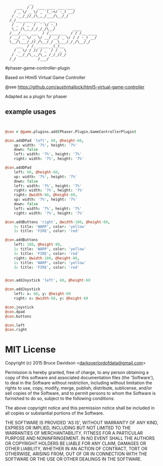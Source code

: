 
               __
         ___  / /  ___ ____ ___ ____
        / _ \/ _ \/ _ `(_-</ -_) __/
       / .__/_//_/\_,_/___/\__/_/
      /_/__ ____ ___ _  ___
       / _ `/ _ `/  ' \/ -_)
       \_, /\_,_/_/_/_/\__/        ____
      /___/___  ___  / /________  / / /__ ____
      / __/ _ \/ _ \/ __/ __/ _ \/ / / -_) __/
      \__/\___/_//_/\__/_/ _\___/_/_/\__/_/
         ___  / /_ _____ _(_)__
        / _ \/ / // / _ `/ / _ \
       / .__/_/\_,_/\_, /_/_//_/
      /_/          /___/



#phaser-game-controller-plugin


Based on Html5 Virtual Game Controller

@see https://github.com/austinhallock/html5-virtual-game-controller


Adapted as a plugin for phaser


## example usages

```coffee


@con = @game.plugins.add(Phaser.Plugin.GameControllerPlugin)

@con.addDPad 'left', 60, @height-60,
    up: width: '7%', height: '7%'
    down: false
    left: width: '7%', height: '7%'
    right: width: '7%', height: '7%'

@con.addDPad
    left: 60, @height-60,
    up: width: '7%', height: '7%'
    down: false
    left: width: '7%', height: '7%'
    right: width: '7%', height: '7%'
    right: @width-60, @height-60,
    up: width: '7%', height: '7%'
    down: false
    left: width: '7%', height: '7%'
    right: width: '7%', height: '7%'

@con.addButtons 'right', @width-180, @height-80,
    1: title: 'WARP', color: 'yellow'
    3: title: 'FIRE', color: 'red'

@con.addButtons
    left: 180, @height-80,
    1: title: 'WARP', color: 'yellow'
    3: title: 'FIRE', color: 'red'
    right: @width-180, @height-80,
    1: title: 'WARP', color: 'yellow'
    3: title: 'FIRE', color: 'red'


@con.addJoystick 'left', 60, @height-60

@con.addJoystick
    left: x: 60, y: @height-60
    right: x: @width-60, y: @height-60


```
```coffee
@con.joystick
@con.dpad
@con.buttons

@con.left
@con.right
```


# MIT License

Copyright (c) 2015 Bruce Davidson &lt;darkoverlordofdata@gmail.com&gt;

Permission is hereby granted, free of charge, to any person obtaining
a copy of this software and associated documentation files (the
'Software'), to deal in the Software without restriction, including
without limitation the rights to use, copy, modify, merge, publish,
distribute, sublicense, and/or sell copies of the Software, and to
permit persons to whom the Software is furnished to do so, subject to
the following conditions:

The above copyright notice and this permission notice shall be
included in all copies or substantial portions of the Software.

THE SOFTWARE IS PROVIDED 'AS IS', WITHOUT WARRANTY OF ANY KIND,
EXPRESS OR IMPLIED, INCLUDING BUT NOT LIMITED TO THE WARRANTIES OF
MERCHANTABILITY, FITNESS FOR A PARTICULAR PURPOSE AND NONINFRINGEMENT.
IN NO EVENT SHALL THE AUTHORS OR COPYRIGHT HOLDERS BE LIABLE FOR ANY
CLAIM, DAMAGES OR OTHER LIABILITY, WHETHER IN AN ACTION OF CONTRACT,
TORT OR OTHERWISE, ARISING FROM, OUT OF OR IN CONNECTION WITH THE
SOFTWARE OR THE USE OR OTHER DEALINGS IN THE SOFTWARE.
